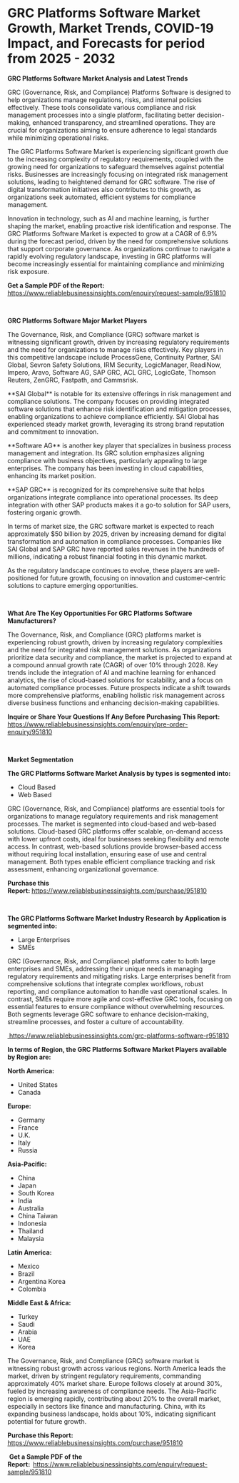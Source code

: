 <p><h1>GRC Platforms Software Market Growth, Market Trends, COVID-19 Impact, and Forecasts for period from 2025 - 2032</h1></p><p><strong>GRC Platforms Software Market Analysis and Latest Trends</strong></p>
<p><p>GRC (Governance, Risk, and Compliance) Platforms Software is designed to help organizations manage regulations, risks, and internal policies effectively. These tools consolidate various compliance and risk management processes into a single platform, facilitating better decision-making, enhanced transparency, and streamlined operations. They are crucial for organizations aiming to ensure adherence to legal standards while minimizing operational risks.</p><p>The GRC Platforms Software Market is experiencing significant growth due to the increasing complexity of regulatory requirements, coupled with the growing need for organizations to safeguard themselves against potential risks. Businesses are increasingly focusing on integrated risk management solutions, leading to heightened demand for GRC software. The rise of digital transformation initiatives also contributes to this growth, as organizations seek automated, efficient systems for compliance management.</p><p>Innovation in technology, such as AI and machine learning, is further shaping the market, enabling proactive risk identification and response. The GRC Platforms Software Market is expected to grow at a CAGR of 6.9% during the forecast period, driven by the need for comprehensive solutions that support corporate governance. As organizations continue to navigate a rapidly evolving regulatory landscape, investing in GRC platforms will become increasingly essential for maintaining compliance and minimizing risk exposure.</p></p>
<p><strong>Get a Sample PDF of the Report:&nbsp;</strong> <a href="https://www.reliablebusinessinsights.com/enquiry/request-sample/951810?utm_campaign=2310&utm_medium=2&utm_source=Github&utm_content=ia&utm_term=17042025&utm_id=grc-platforms-software">https://www.reliablebusinessinsights.com/enquiry/request-sample/951810</a></p>
<p>&nbsp;</p>
<p><strong>GRC Platforms Software Major Market Players</strong></p>
<p><p>The Governance, Risk, and Compliance (GRC) software market is witnessing significant growth, driven by increasing regulatory requirements and the need for organizations to manage risks effectively. Key players in this competitive landscape include ProcessGene, Continuity Partner, SAI Global, Sevron Safety Solutions, IRM Security, LogicManager, ReadiNow, Impero, Aravo, Software AG, SAP GRC, ACL GRC, LogicGate, Thomson Reuters, ZenGRC, Fastpath, and Cammsrisk.</p><p>**SAI Global** is notable for its extensive offerings in risk management and compliance solutions. The company focuses on providing integrated software solutions that enhance risk identification and mitigation processes, enabling organizations to achieve compliance efficiently. SAI Global has experienced steady market growth, leveraging its strong brand reputation and commitment to innovation.</p><p>**Software AG** is another key player that specializes in business process management and integration. Its GRC solution emphasizes aligning compliance with business objectives, particularly appealing to large enterprises. The company has been investing in cloud capabilities, enhancing its market position.</p><p>**SAP GRC** is recognized for its comprehensive suite that helps organizations integrate compliance into operational processes. Its deep integration with other SAP products makes it a go-to solution for SAP users, fostering organic growth.</p><p>In terms of market size, the GRC software market is expected to reach approximately $50 billion by 2025, driven by increasing demand for digital transformation and automation in compliance processes. Companies like SAI Global and SAP GRC have reported sales revenues in the hundreds of millions, indicating a robust financial footing in this dynamic market. </p><p>As the regulatory landscape continues to evolve, these players are well-positioned for future growth, focusing on innovation and customer-centric solutions to capture emerging opportunities.</p></p>
<p>&nbsp;</p>
<p><strong>What Are The Key Opportunities For GRC Platforms Software Manufacturers?</strong></p>
<p><p>The Governance, Risk, and Compliance (GRC) platforms market is experiencing robust growth, driven by increasing regulatory complexities and the need for integrated risk management solutions. As organizations prioritize data security and compliance, the market is projected to expand at a compound annual growth rate (CAGR) of over 10% through 2028. Key trends include the integration of AI and machine learning for enhanced analytics, the rise of cloud-based solutions for scalability, and a focus on automated compliance processes. Future prospects indicate a shift towards more comprehensive platforms, enabling holistic risk management across diverse business functions and enhancing decision-making capabilities.</p></p>
<p><strong>Inquire or Share Your Questions If Any Before Purchasing This Report:</strong> <a href="https://www.reliablebusinessinsights.com/enquiry/pre-order-enquiry/951810?utm_campaign=2310&utm_medium=2&utm_source=Github&utm_content=ia&utm_term=17042025&utm_id=grc-platforms-software">https://www.reliablebusinessinsights.com/enquiry/pre-order-enquiry/951810</a></p>
<p>&nbsp;</p>
<p><strong>Market Segmentation</strong></p>
<p><strong>The GRC Platforms Software Market Analysis by types is segmented into:</strong></p>
<p><ul><li>Cloud Based</li><li>Web Based</li></ul></p>
<p><p>GRC (Governance, Risk, and Compliance) platforms are essential tools for organizations to manage regulatory requirements and risk management processes. The market is segmented into cloud-based and web-based solutions. Cloud-based GRC platforms offer scalable, on-demand access with lower upfront costs, ideal for businesses seeking flexibility and remote access. In contrast, web-based solutions provide browser-based access without requiring local installation, ensuring ease of use and central management. Both types enable efficient compliance tracking and risk assessment, enhancing organizational governance.</p></p>
<p><strong>Purchase this Report:&nbsp;</strong><a href="https://www.reliablebusinessinsights.com/purchase/951810?utm_campaign=2310&utm_medium=2&utm_source=Github&utm_content=ia&utm_term=17042025&utm_id=grc-platforms-software">https://www.reliablebusinessinsights.com/purchase/951810</a></p>
<p>&nbsp;</p>
<p><strong>The GRC Platforms Software Market Industry Research by Application is segmented into:</strong></p>
<p><ul><li>Large Enterprises</li><li>SMEs</li></ul></p>
<p><p>GRC (Governance, Risk, and Compliance) platforms cater to both large enterprises and SMEs, addressing their unique needs in managing regulatory requirements and mitigating risks. Large enterprises benefit from comprehensive solutions that integrate complex workflows, robust reporting, and compliance automation to handle vast operational scales. In contrast, SMEs require more agile and cost-effective GRC tools, focusing on essential features to ensure compliance without overwhelming resources. Both segments leverage GRC software to enhance decision-making, streamline processes, and foster a culture of accountability.</p></p>
<p><a href="https://www.reliablebusinessinsights.com/grc-platforms-software-r951810?utm_campaign=2310&utm_medium=2&utm_source=Github&utm_content=ia&utm_term=17042025&utm_id=grc-platforms-software">&nbsp;https://www.reliablebusinessinsights.com/grc-platforms-software-r951810</a></p>
<p><strong>In terms of Region, the GRC Platforms Software Market Players available by Region are:</strong></p>
<p>
    <p> <strong> North America: </strong>
        <ul>
            <li>United States</li>
            <li>Canada</li>
        </ul>
        </p> 
    <p> <strong> Europe: </strong>
        <ul>
            <li>Germany</li>
            <li>France</li>
            <li>U.K.</li>
            <li>Italy</li>
            <li>Russia</li>
        </ul>
        </p> 
    <p> <strong> Asia-Pacific: </strong>
        <ul>
            <li>China</li>
            <li>Japan</li>
            <li>South Korea</li>
            <li>India</li>
            <li>Australia</li>
            <li>China Taiwan</li>
            <li>Indonesia</li>
            <li>Thailand</li>
            <li>Malaysia</li>
        </ul>
        </p> 
    <p> <strong> Latin America: </strong>
        <ul>
            <li>Mexico</li>
            <li>Brazil</li>
            <li>Argentina Korea</li>
            <li>Colombia</li>
        </ul>
        </p> 
    <p> <strong> Middle East & Africa: </strong>
        <ul>
            <li>Turkey</li>
            <li>Saudi</li>
            <li>Arabia</li>
            <li>UAE</li>
            <li>Korea</li>
        </ul>
    </p>
    </p>
<p><p>The Governance, Risk, and Compliance (GRC) software market is witnessing robust growth across various regions. North America leads the market, driven by stringent regulatory requirements, commanding approximately 40% market share. Europe follows closely at around 30%, fueled by increasing awareness of compliance needs. The Asia-Pacific region is emerging rapidly, contributing about 20% to the overall market, especially in sectors like finance and manufacturing. China, with its expanding business landscape, holds about 10%, indicating significant potential for future growth.</p></p>
<p><strong>Purchase this Report: </strong><a href="https://www.reliablebusinessinsights.com/purchase/951810?utm_campaign=2310&utm_medium=2&utm_source=Github&utm_content=ia&utm_term=17042025&utm_id=grc-platforms-software">https://www.reliablebusinessinsights.com/purchase/951810</a></p>
<p>&nbsp;<strong>Get a Sample PDF of the Report:&nbsp;&nbsp;</strong><a href="https://www.reliablebusinessinsights.com/enquiry/request-sample/951810?utm_campaign=2310&utm_medium=2&utm_source=Github&utm_content=ia&utm_term=17042025&utm_id=grc-platforms-software">https://www.reliablebusinessinsights.com/enquiry/request-sample/951810</a></p>
<p><strong></strong></p>
<p><p></p><p></p><p></p></p>